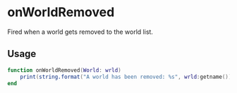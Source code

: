 # onWorldRemoved

Fired when a world gets removed to the world list.

## Usage

```lua
function onWorldRemoved(World: wrld)
    print(string.format("A world has been removed: %s", wrld:getname()))
end
```
